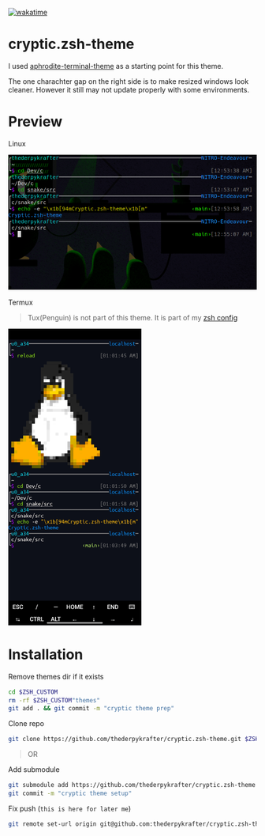 [![wakatime](https://wakatime.com/badge/github/thederpykrafter/cryptic.zsh-theme.svg)](https://wakatime.com/badge/github/thederpykrafter/cryptic.zsh-theme)
# cryptic.zsh-theme

I used [aphrodite-terminal-theme](https://github.com/win0err/aphrodite-terminal-theme) as a starting point for this theme.

The one charachter gap on the right side is to make resized windows look cleaner. However it still may not update properly with some environments.

# Preview

Linux

<img src="https://github.com/thederpykrafter/cryptic.zsh-theme/blob/main/screenshots/desktop-screenshot.png" alt="" width="600"/>

Termux

> Tux(Penguin) is not part of this theme. It is part of my [zsh config](https://github.com/thederpykrafter/zsh)

<img src="https://github.com/thederpykrafter/cryptic.zsh-theme/blob/main/screenshots/termux-screenshot.jpg" alt="" height="600"/>

# Installation

Remove themes dir if it exists

```zsh
cd $ZSH_CUSTOM
rm -rf $ZSH_CUSTOM"themes"
git add . && git commit -m "cryptic theme prep"
```

Clone repo
```zsh
git clone https://github.com/thederpykrafter/cryptic.zsh-theme.git $ZSH_CUSTOM"themes/"
```
> OR

Add submodule

```zsh
git submodule add https://github.com/thederpykrafter/cryptic.zsh-theme themes
git commit -m "cryptic theme setup"
```

Fix push (`this is here for later me`)

```zsh
git remote set-url origin git@github.com:thederpykrafter/cryptic.zsh-theme
```

